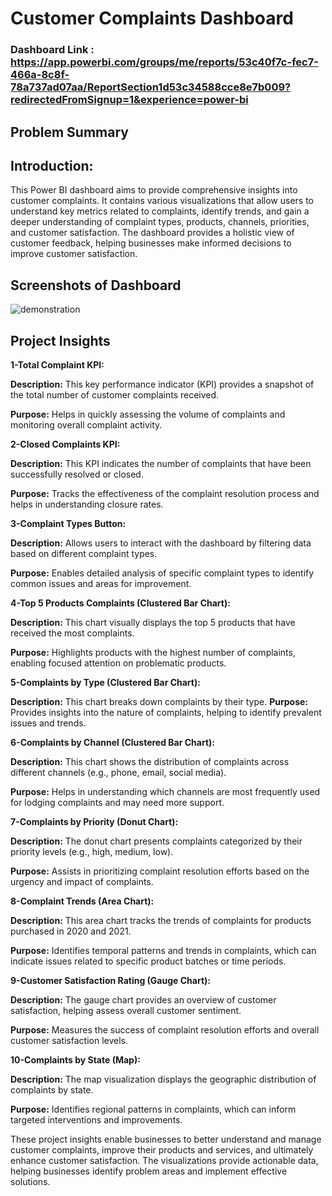 # Customer Complaints Dashboard

### Dashboard Link : https://app.powerbi.com/groups/me/reports/53c40f7c-fec7-466a-8c8f-78a737ad07aa/ReportSection1d53c34588cce8e7b009?redirectedFromSignup=1&experience=power-bi

## Problem Summary
## Introduction:

This Power BI dashboard aims to provide comprehensive insights into customer complaints. It contains various visualizations that allow users to understand key metrics related to complaints, identify trends, and gain a deeper understanding of complaint types, products, channels, priorities, and customer satisfaction. The dashboard provides a holistic view of customer feedback, helping businesses make informed decisions to improve customer satisfaction.

## Screenshots of Dashboard


![demonstration](https://github.com/avinashgiri324/Customer-Complaints-Dashboard/assets/140068588/05db8c69-e4c0-4725-a72f-58a977c00ea8)


## Project Insights
__1-Total Complaint KPI:__

__Description:__ This key performance indicator (KPI) provides a snapshot of the total number of customer complaints received.

__Purpose:__ Helps in quickly assessing the volume of complaints and monitoring overall complaint activity.

__2-Closed Complaints KPI:__

__Description:__ This KPI indicates the number of complaints that have been successfully resolved or closed.

__Purpose:__ Tracks the effectiveness of the complaint resolution process and helps in understanding closure rates.

__3-Complaint Types Button:__

__Description:__ Allows users to interact with the dashboard by filtering data based on different complaint types.

__Purpose:__ Enables detailed analysis of specific complaint types to identify common issues and areas for improvement.

__4-Top 5 Products Complaints (Clustered Bar Chart):__

__Description:__ This chart visually displays the top 5 products that have received the most complaints.

__Purpose:__ Highlights products with the highest number of complaints, enabling focused attention on problematic products.

__5-Complaints by Type (Clustered Bar Chart):__

__Description:__ This chart breaks down complaints by their type.
__Purpose:__ Provides insights into the nature of complaints, helping to identify prevalent issues and trends.

__6-Complaints by Channel (Clustered Bar Chart):__

__Description:__ This chart shows the distribution of complaints across different channels (e.g., phone, email, social media).

__Purpose:__ Helps in understanding which channels are most frequently used for lodging complaints and may need more support.

__7-Complaints by Priority (Donut Chart):__

__Description:__ The donut chart presents complaints categorized by their priority levels (e.g., high, medium, low).

__Purpose:__ Assists in prioritizing complaint resolution efforts based on the urgency and impact of complaints.

__8-Complaint Trends (Area Chart):__

__Description:__ This area chart tracks the trends of complaints for products purchased in 2020 and 2021.

__Purpose:__ Identifies temporal patterns and trends in complaints, which can indicate issues related to specific product batches or time periods.

__9-Customer Satisfaction Rating (Gauge Chart):__

__Description:__ The gauge chart provides an overview of customer satisfaction, helping assess overall customer sentiment.

__Purpose:__ Measures the success of complaint resolution efforts and overall customer satisfaction levels.

__10-Complaints by State (Map):__

__Description:__ The map visualization displays the geographic distribution of complaints by state.

__Purpose:__ Identifies regional patterns in complaints, which can inform targeted interventions and improvements.

These project insights enable businesses to better understand and manage customer complaints, improve their products and services, and ultimately enhance customer satisfaction. The visualizations provide actionable data, helping businesses identify problem areas and implement effective solutions.
